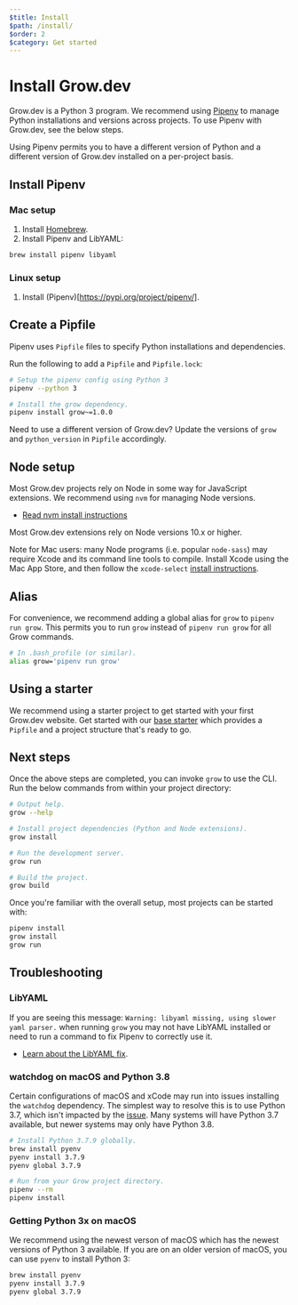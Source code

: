 ```yaml
---
$title: Install
$path: /install/
$order: 2
$category: Get started
---
```

# Install Grow.dev

Grow.dev is a Python 3 program. We recommend using
[Pipenv](https://pypi.org/project/pipenv/) to manage Python installations and
versions across projects. To use Pipenv with Grow.dev, see the below steps.

Using Pipenv permits you to have a different version of Python and a different
version of Grow.dev installed on a per-project basis.

## Install Pipenv

### Mac setup

1. Install [Homebrew](https://brew.sh/).
2. Install Pipenv and LibYAML:

```bash
brew install pipenv libyaml
```

### Linux setup

1. Install (Pipenv)[https://pypi.org/project/pipenv/].

## Create a Pipfile

Pipenv uses `Pipfile` files to specify Python installations and dependencies.

Run the following to add a `Pipfile` and `Pipfile.lock`:

```bash
# Setup the pipenv config using Python 3
pipenv --python 3

# Install the grow dependency.
pipenv install grow~=1.0.0
```

Need to use a different version of Grow.dev? Update the versions of `grow` and
`python_version` in `Pipfile` accordingly.

## Node setup

Most Grow.dev projects rely on Node in some way for JavaScript extensions. We
recommend using `nvm` for managing Node versions.

- [Read nvm install instructions](https://github.com/nvm-sh/nvm#install-script)

Most Grow.dev extensions rely on Node versions 10.x or higher.

Note for Mac users: many Node programs (i.e. popular `node-sass`) may require
Xcode and its command line tools to compile. Install Xcode using the Mac App
Store, and then follow the `xcode-select` [install
instructions](https://github.com/nodejs/node-gyp/issues/569#issue-55705963).

## Alias

For convenience, we recommend adding a global alias for `grow` to `pipenv run
grow`. This permits you to run `grow` instead of `pipenv run grow` for all
Grow commands.

```bash
# In .bash_profile (or similar).
alias grow='pipenv run grow'
```

## Using a starter

We recommend using a starter project to get started with your first Grow.dev
website. Get started with our [base starter](http://github.com/grow/starter)
which provides a `Pipfile` and a project structure that's ready to go.

## Next steps

Once the above steps are completed, you can invoke `grow` to use the CLI. Run
the below commands from within your project directory:

```bash
# Output help.
grow --help

# Install project dependencies (Python and Node extensions).
grow install

# Run the development server.
grow run

# Build the project.
grow build
```

Once you're familiar with the overall setup, most projects can be started with:

```bash
pipenv install
grow install
grow run
```

## Troubleshooting

### LibYAML

If you are seeing this message: `Warning: libyaml missing, using slower yaml
parser.` when running `grow` you may not have LibYAML installed or need to run a
command to fix Pipenv to correctly use it.

- [Learn about the LibYAML fix]([url('/content/docs/workflow/libyaml.md')]).

### watchdog on macOS and Python 3.8

Certain configurations of macOS and xCode may run into issues installing the
`watchdog` dependency. The simplest way to resolve this is to use Python 3.7,
which isn't impacted by the
[issue](https://github.com/gorakhargosh/watchdog/issues/689). Many systems will
have Python 3.7 available, but newer systems may only have Python 3.8.

```bash
# Install Python 3.7.9 globally.
brew install pyenv
pyenv install 3.7.9
pyenv global 3.7.9

# Run from your Grow project directory.
pipenv --rm
pipenv install
```

### Getting Python 3x on macOS

We recommend using the newest verson of macOS which has the newest versions of
Python 3 available. If you are on an older version of macOS, you can use
`pyenv` to install Python 3:

```bash
brew install pyenv
pyenv install 3.7.9
pyenv global 3.7.9
```
